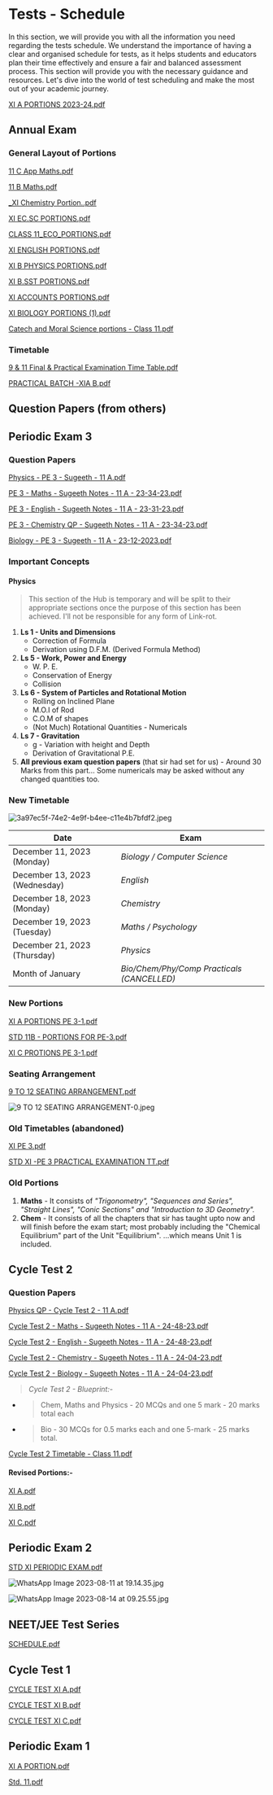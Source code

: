 # Tests - Schedule

In this section, we will provide you with all the information you need regarding the tests schedule. We understand the importance of having a clear and organised schedule for tests, as it helps students and educators plan their time effectively and ensure a fair and balanced assessment process. This section will provide you with the necessary guidance and resources. Let's dive into the world of test scheduling and make the most out of your academic journey.

[XI A PORTIONS 2023-24.pdf](https://res.craft.do/user/full/34ae8ebc-d508-7305-20e2-17e06364862c/doc/3491F8B8-527B-4029-A8C5-FBF1AF7CCE2D/ad89a5d9-adf5-1b75-e714-878a0cb23997)

## Annual Exam

### General Layout of Portions

[11 C App Maths.pdf](https://res.craft.do/user/full/34ae8ebc-d508-7305-20e2-17e06364862c/doc/3491F8B8-527B-4029-A8C5-FBF1AF7CCE2D/a58033a0-ed34-f4e2-1f4b-95f90b1f3b11/La7BY4fRedHuy9R4T76eAqJCE3TbXb3bKe3n93MvGdsz/11%20C%20App%20Maths.pdf)

[11 B Maths.pdf](https://res.craft.do/user/full/34ae8ebc-d508-7305-20e2-17e06364862c/doc/3491F8B8-527B-4029-A8C5-FBF1AF7CCE2D/3b9d678e-0669-4a18-5109-b5eaa11b3bc2/DaAxbTo5LxAlwYDrFofIIkMbUeZJQJtWw80R4xkucRIz/11%20B%20Maths.pdf)

[\_XI Chemistry Portion..pdf](https://res.craft.do/user/full/34ae8ebc-d508-7305-20e2-17e06364862c/doc/3491F8B8-527B-4029-A8C5-FBF1AF7CCE2D/0322e9ac-c6e8-2757-d841-502d4bf26312/tsFBvaIxXkYfivUySLlpySGjQzlxGvVc5DJOxPeSaGIz/\_XI%20Chemistry%20Portion..pdf)

[XI EC.SC PORTIONS.pdf](https://res.craft.do/user/full/34ae8ebc-d508-7305-20e2-17e06364862c/doc/3491F8B8-527B-4029-A8C5-FBF1AF7CCE2D/bef069d6-03e5-27dc-f6fa-12ce3155926b/QzaYu3uNWL5QAESU1W0nDgm4J9s7VjqXaIlrMJvxVZ8z/XI%20%20EC.SC%20PORTIONS.pdf)

[CLASS 11\_ECO\_PORTIONS.pdf](https://res.craft.do/user/full/34ae8ebc-d508-7305-20e2-17e06364862c/doc/3491F8B8-527B-4029-A8C5-FBF1AF7CCE2D/f0a5f3d7-9439-0113-92d1-8264ce51ad59/ghvYMEzM10Jga5GyfwMG4s19i606SRvEBNSF3tZF19Uz/CLASS%2011\_ECO\_PORTIONS.pdf)

[XI ENGLISH PORTIONS.pdf](https://res.craft.do/user/full/34ae8ebc-d508-7305-20e2-17e06364862c/doc/6aedab5d-852e-43ec-9705-d705d0d442ca/048194D0-FA2D-451F-A47C-9A8B592A7BB5\_2/1Ykes2y3ds5Fq3L87EsMMkwbPSV9WZteLnAJ9yZwEckz/XI%20%20ENGLISH%20PORTIONS.pdf)

[XI B PHYSICS PORTIONS.pdf](https://res.craft.do/user/full/34ae8ebc-d508-7305-20e2-17e06364862c/doc/3491F8B8-527B-4029-A8C5-FBF1AF7CCE2D/9a5f9a24-9e7e-0779-9420-5005a3992eb8/aKH62xnOJKx0jBpZx05s3HIQhgzOI3IeaGG2bBHCdPYz/XI%20B%20PHYSICS%20PORTIONS.pdf)

[XI B.SST PORTIONS.pdf](https://res.craft.do/user/full/34ae8ebc-d508-7305-20e2-17e06364862c/doc/3491F8B8-527B-4029-A8C5-FBF1AF7CCE2D/8bdb5d54-1d91-7e6f-6d52-9a03f7ebbc39/Pgdx1xJl3iAsnRman9zHO3Xs7L21go9CdRV2KhQGw58z/XI%20B.SST%20PORTIONS.pdf)

[XI ACCOUNTS PORTIONS.pdf](https://res.craft.do/user/full/34ae8ebc-d508-7305-20e2-17e06364862c/doc/3491F8B8-527B-4029-A8C5-FBF1AF7CCE2D/41d8f0ed-d995-cd84-e56a-e193080fcd0d/q84HsV9PsKVtNBhycstt1troVfvMyxU9O4A1ylUCOqkz/XI%20ACCOUNTS%20PORTIONS.pdf)

[XI BIOLOGY PORTIONS (1).pdf](https://res.craft.do/user/full/34ae8ebc-d508-7305-20e2-17e06364862c/doc/3491F8B8-527B-4029-A8C5-FBF1AF7CCE2D/01ec9215-4d9f-7500-491b-68d1532a9bd7/cQh2jy4s56KXxlMfdudHUfVoBqNn3Aehv6oNbx9TXmEz/XI%20BIOLOGY%20PORTIONS%201.pdf)

[Catech and Moral Science portions - Class 11.pdf](https://res.craft.do/user/full/34ae8ebc-d508-7305-20e2-17e06364862c/doc/3491F8B8-527B-4029-A8C5-FBF1AF7CCE2D/d4406781-ecd8-46a3-8e20-4abfa7624c93)

### Timetable

[9 & 11 Final & Practical Examination Time Table.pdf](https://res.craft.do/user/full/34ae8ebc-d508-7305-20e2-17e06364862c/doc/3491F8B8-527B-4029-A8C5-FBF1AF7CCE2D/A08B7239-A355-46A6-9FF7-2DB1A7782205\_2/G3Z8MiGeJPFdK8RsH25moGfd0J7ypYCdaco4ZmABQfYz/9%20%2011%20Final%20%20Practical%20Examination%20Time%20Table.pdf)

[PRACTICAL BATCH -XIA B.pdf](https://res.craft.do/user/full/34ae8ebc-d508-7305-20e2-17e06364862c/doc/3491F8B8-527B-4029-A8C5-FBF1AF7CCE2D/DF42EEB0-2FE2-4E13-8316-77F12664CA4C\_2/BGpuNuieXu4jgiTLcNfOLafifbk46iOXV7R9dDUYcXIz/PRACTICAL%20BATCH%20-XIA%20B.pdf)

## Question Papers (from others)

## Periodic Exam 3

### Question Papers

[Physics - PE 3 - Sugeeth - 11 A.pdf](https://res.craft.do/user/full/34ae8ebc-d508-7305-20e2-17e06364862c/doc/3491F8B8-527B-4029-A8C5-FBF1AF7CCE2D/ac529ab6-dfb3-421f-812f-02032cf9b305)

[PE 3 - Maths - Sugeeth Notes - 11 A - 23-34-23.pdf](https://res.craft.do/user/full/34ae8ebc-d508-7305-20e2-17e06364862c/doc/3491F8B8-527B-4029-A8C5-FBF1AF7CCE2D/1310d02d-29d9-49fd-9037-59a617dae5eb)

[PE 3 - English - Sugeeth Notes - 11 A - 23-31-23.pdf](https://res.craft.do/user/full/34ae8ebc-d508-7305-20e2-17e06364862c/doc/3491F8B8-527B-4029-A8C5-FBF1AF7CCE2D/34ccfc26-ee55-438b-ae35-cc7bde8971bb)

[PE 3 - Chemistry QP - Sugeeth Notes - 11 A - 23-34-23.pdf](https://res.craft.do/user/full/34ae8ebc-d508-7305-20e2-17e06364862c/doc/3491F8B8-527B-4029-A8C5-FBF1AF7CCE2D/36540aa7-c4c5-4cd7-9e91-0fd4492b4134)

[Biology - PE 3 - Sugeeth - 11 A - 23-12-2023.pdf](https://res.craft.do/user/full/34ae8ebc-d508-7305-20e2-17e06364862c/doc/3491F8B8-527B-4029-A8C5-FBF1AF7CCE2D/bc99a575-312a-4f84-9120-a903faff9741)

### Important Concepts

#### Physics

> This section of the Hub is temporary and will be split to their appropriate sections once the purpose of this section has been achieved. I'll not be responsible for any form of Link-rot.

1. **Ls 1 - Units and Dimensions**
   * Correction of Formula
   * Derivation using D.F.M. (Derived Formula Method)
2. **Ls 5 - Work, Power and Energy**
   * W. P. E.
   * Conservation of Energy
   * Collision
3. **Ls 6 - System of Particles and Rotational Motion**
   * Rolling on Inclined Plane
   * M.O.I of Rod
   * C.O.M of shapes
   * (Not Much) Rotational Quantities - Numericals
4. **Ls 7 - Gravitation**
   * g - Variation with height and Depth
   * Derivation of Gravitational P.E.
5. **All previous exam question papers** (that sir had set for us) - Around 30 Marks from this part… Some numericals may be asked without any changed quantities too.

### New Timetable

![3a97ec5f-74e2-4e9f-b4ee-c11e4b7bfdf2.jpeg](https://res.craft.do/user/full/34ae8ebc-d508-7305-20e2-17e06364862c/doc/3491F8B8-527B-4029-A8C5-FBF1AF7CCE2D/E8103AB1-C02C-40E1-BFE5-F6B14FFAE434\_2/dSo4WL9Ru2R83e266T0FXA2ZUxzLuGwkmNIawE429mwz/3a97ec5f-74e2-4e9f-b4ee-c11e4b7bfdf2.jpeg)

| **Date**                      | **Exam**                                   |
| ----------------------------- | ------------------------------------------ |
| December 11, 2023 (Monday)    | _Biology / Computer Science_               |
| December 13, 2023 (Wednesday) | _English_                                  |
| December 18, 2023 (Monday)    | _Chemistry_                                |
| December 19, 2023 (Tuesday)   | _Maths / Psychology_                       |
| December 21, 2023 (Thursday)  | _Physics_                                  |
| Month of January              | _Bio/Chem/Phy/Comp Practicals (CANCELLED)_ |

### New Portions

[XI A PORTIONS PE 3-1.pdf](https://res.craft.do/user/full/34ae8ebc-d508-7305-20e2-17e06364862c/doc/3491F8B8-527B-4029-A8C5-FBF1AF7CCE2D/DFDB8550-7A41-4CF4-85C9-6F6BA8527EDC\_2/FLs3SzDMlkseSy8fy6jSFbkuITGz5K1G10K9WPYPN0Uz/XI%20%20A%20PORTIONS%20PE%203-1.pdf)

[STD 11B - PORTIONS FOR PE-3.pdf](https://res.craft.do/user/full/34ae8ebc-d508-7305-20e2-17e06364862c/doc/3491F8B8-527B-4029-A8C5-FBF1AF7CCE2D/7505B915-3BA3-4E79-8D08-CAECD784A0D1\_2/uSf01xspTWAKZlItNnh3x9C3WolFVjt9gvP6rAJa62Ez/STD%2011B%20-%20PORTIONS%20FOR%20PE-3.pdf)

[XI C PROTIONS PE 3-1.pdf](https://res.craft.do/user/full/34ae8ebc-d508-7305-20e2-17e06364862c/doc/3491F8B8-527B-4029-A8C5-FBF1AF7CCE2D/4A8375AB-60A8-4E9B-8313-3330FDA48CBF\_2/ZTBStxBqQ6xNc2dwcfdRBVsyB93yXCmh5NCWgyJu9wsz/XI%20C%20PROTIONS%20PE%203-1.pdf)

### Seating Arrangement

[9 TO 12 SEATING ARRANGEMENT.pdf](https://res.craft.do/user/full/34ae8ebc-d508-7305-20e2-17e06364862c/doc/3491F8B8-527B-4029-A8C5-FBF1AF7CCE2D/EBA322F1-11ED-4E6C-8F2F-0CDAF3D19472\_2/nEw1Zake0b6jyyOjQV8IGywKhdBC7Zk1hm0KxnnIu6sz/9%20TO%2012%20SEATING%20ARRANGEMENT.pdf)

![9 TO 12 SEATING ARRANGEMENT-0.jpeg](https://res.craft.do/user/full/34ae8ebc-d508-7305-20e2-17e06364862c/doc/3491F8B8-527B-4029-A8C5-FBF1AF7CCE2D/A1EDDC43-8CEF-4A3A-BEAC-93B0E209C2E5\_2/mT5P59DuXDkSPcRxQ5dAb5ylGvbAnXGeVRQYHVKBfo8z/9%20TO%2012%20SEATING%20ARRANGEMENT-0.jpeg)

### Old Timetables (abandoned)

[XI PE 3.pdf](https://res.craft.do/user/full/34ae8ebc-d508-7305-20e2-17e06364862c/doc/3491F8B8-527B-4029-A8C5-FBF1AF7CCE2D/C439D3AD-37A2-4DF4-BD93-E16A671509C5\_2/yCUjAqF4fCzKOmcu4pHu4Ds8wxT1QCaFDQ1lIVcvelsz/XI%20PE%203.pdf)

[STD XI -PE 3 PRACTICAL EXAMINATION TT.pdf](https://res.craft.do/user/full/34ae8ebc-d508-7305-20e2-17e06364862c/doc/3491F8B8-527B-4029-A8C5-FBF1AF7CCE2D/EF68A4C9-059C-47CE-907F-5BECB15CBE57\_2/PjN4g5QyVR9mnasDX5qhAqU0Zyks5eMPNDFcrtxRSScz/STD%20XI%20-PE%203%20PRACTICAL%20EXAMINATION%20TT.pdf)

### Old Portions

1. **Maths** - It consists of _"Trigonometry", "Sequences and Series", "Straight Lines", "Conic Sections" and "Introduction to 3D Geometry"._
2. **Chem** - It consists of all the chapters that sir has taught upto now and will finish before the exam start; most probably including the "Chemical Equilibrium" part of the Unit "Equilibrium". ...which means Unit 1 is included.

## Cycle Test 2

### Question Papers

[Physics QP - Cycle Test 2 - 11 A.pdf](https://res.craft.do/user/full/34ae8ebc-d508-7305-20e2-17e06364862c/doc/3491F8B8-527B-4029-A8C5-FBF1AF7CCE2D/03B5619E-1117-4738-B011-CF0403534107\_2/n88XSfiHsVmW54FJI9dQaTeEyfM4F1vwFHYeaKiI8fgz/Physics%20QP%20-%20Cycle%20Test%202%20-%2011%20A.pdf)

[Cycle Test 2 - Maths - Sugeeth Notes - 11 A - 24-48-23.pdf](https://res.craft.do/user/full/34ae8ebc-d508-7305-20e2-17e06364862c/doc/3491F8B8-527B-4029-A8C5-FBF1AF7CCE2D/599EB93B-8EB8-4648-AA01-BB2036984996\_2/0c5dtN8M9dthIhQyQYcCgIECSAFHu0JLxSGOeDGbLwYz/Cycle%20Test%202%20-%20Maths%20-%20Sugeeth%20Notes%20-%2011%20A%20-%2024-48-23.pdf)

[Cycle Test 2 - English - Sugeeth Notes - 11 A - 24-48-23.pdf](https://res.craft.do/user/full/34ae8ebc-d508-7305-20e2-17e06364862c/doc/3491F8B8-527B-4029-A8C5-FBF1AF7CCE2D/8283DC94-B0B2-4716-A2EE-A94561EC993F\_2/gxooS2B4aTnODmZF9nWU967fVnHSGBh7cQBFQ86aMecz/Cycle%20Test%202%20-%20English%20-%20Sugeeth%20Notes%20-%2011%20A%20-%2024-48-23.pdf)

[Cycle Test 2 - Chemistry - Sugeeth Notes - 11 A - 24-04-23.pdf](https://res.craft.do/user/full/34ae8ebc-d508-7305-20e2-17e06364862c/doc/3491F8B8-527B-4029-A8C5-FBF1AF7CCE2D/644E5F0F-354D-42E9-AC8A-10FB5FE5AB2D\_2/ArIqrXIDBJOdIjzIeWzKQn3Lav9DMxnLm0BLr1yGYgYz/Cycle%20Test%202%20-%20Chemistry%20-%20Sugeeth%20Notes%20-%2011%20A%20-%2024-04-23.pdf)

[Cycle Test 2 - Biology - Sugeeth Notes - 11 A - 24-04-23.pdf](https://res.craft.do/user/full/34ae8ebc-d508-7305-20e2-17e06364862c/doc/3491F8B8-527B-4029-A8C5-FBF1AF7CCE2D/E4294751-F4FD-4A9A-9239-E6BD6FEED746\_2/ZerHBsrD6SLKGZaLCaggBz5lJ4qkUJLJO25Z2l3cujkz/Cycle%20Test%202%20-%20Biology%20-%20Sugeeth%20Notes%20-%2011%20A%20-%2024-04-23.pdf)

> _Cycle Test 2 - Blueprint:-_

* > Chem, Maths and Physics - 20 MCQs and one 5 mark - 20 marks total each
* > Bio - 30 MCQs for 0.5 marks each and one 5-mark - 25 marks total.

[Cycle Test 2 Timetable - Class 11.pdf](https://res.craft.do/user/full/34ae8ebc-d508-7305-20e2-17e06364862c/doc/6aedab5d-852e-43ec-9705-d705d0d442ca/9157F41F-6C7B-4FC0-97AF-8525897D39A6\_2/kcIfee8iza2fngCL9PiyFNuvpijNkgWJM2bQeTs09L4z/STD%20XI%20CYCLE%20TEST.pdf)

#### Revised Portions:-

[XI A.pdf](https://res.craft.do/user/full/34ae8ebc-d508-7305-20e2-17e06364862c/doc/3491F8B8-527B-4029-A8C5-FBF1AF7CCE2D/621525c9-53fb-c778-6a04-3df2cc889b2d/1kZxx6I6QQSz9yeSfaLUaO1N1UibS8jVV07YU8kOwigz/XI%20A.pdf)

[XI B.pdf](https://res.craft.do/user/full/34ae8ebc-d508-7305-20e2-17e06364862c/doc/3491F8B8-527B-4029-A8C5-FBF1AF7CCE2D/24a60c42-79d2-f440-8015-207cb7c8c1d9/T84nhMrugPUvQyABrHy2RmLK6r0UzHv0lTUXv9Uh2eIz/XI%20B.pdf)

[XI C.pdf](https://res.craft.do/user/full/34ae8ebc-d508-7305-20e2-17e06364862c/doc/3491F8B8-527B-4029-A8C5-FBF1AF7CCE2D/678962bc-db62-7a57-586f-5941954820ca/kX1WkUuCTH1ld1iIUIZS5szlqjgtU2tP8jFxMN5b7OIz/XI%20C.pdf)

## Periodic Exam 2

[STD XI PERIODIC EXAM.pdf](https://res.craft.do/user/full/34ae8ebc-d508-7305-20e2-17e06364862c/doc/3491F8B8-527B-4029-A8C5-FBF1AF7CCE2D/a256e34e-dc3e-6953-83db-74309c474e5e)

![WhatsApp Image 2023-08-11 at 19.14.35.jpg](https://res.craft.do/user/full/34ae8ebc-d508-7305-20e2-17e06364862c/doc/3491F8B8-527B-4029-A8C5-FBF1AF7CCE2D/637d4482-9412-117e-baa4-c8acc95ad13b)

![WhatsApp Image 2023-08-14 at 09.25.55.jpg](https://res.craft.do/user/full/34ae8ebc-d508-7305-20e2-17e06364862c/doc/3491F8B8-527B-4029-A8C5-FBF1AF7CCE2D/5913bd8e-cf3a-b4d7-135a-cb353661d24a)

## NEET/JEE Test Series

[SCHEDULE.pdf](https://res.craft.do/user/full/34ae8ebc-d508-7305-20e2-17e06364862c/doc/3491F8B8-527B-4029-A8C5-FBF1AF7CCE2D/fcead305-936d-9b16-42b5-728d10a586ab/kxAz7qweR4CYEkxFgixNcXIlSeOxllRhxwgD7RalnL0z/SCHEDULE.pdf)

## Cycle Test 1

[CYCLE TEST XI A.pdf](https://res.craft.do/user/full/34ae8ebc-d508-7305-20e2-17e06364862c/doc/6aedab5d-852e-43ec-9705-d705d0d442ca/6FBED56B-E1EC-4DF3-8206-E77EC98CFD00\_2/vHv6Kqs0mRVXEvq59JJiqc4EQdLVZ3dWdbVqTl3ODmwz/CYCLE%20TEST%20XI%20A.pdf)

[CYCLE TEST XI B.pdf](https://res.craft.do/user/full/34ae8ebc-d508-7305-20e2-17e06364862c/doc/3491F8B8-527B-4029-A8C5-FBF1AF7CCE2D/d36bd73c-1c04-6c3f-1fb2-4224747493b1/ylTl7BK0AmrqTp4TprWGn0YIZ4tgB02pVTaSWhLXt3sz/CYCLE%20TEST%20XI%20B.pdf)

[CYCLE TEST XI C.pdf](https://res.craft.do/user/full/34ae8ebc-d508-7305-20e2-17e06364862c/doc/6aedab5d-852e-43ec-9705-d705d0d442ca/7E5DFF61-F994-45EE-B5FA-307E3CF047C9\_2/hxgCv8mEKl3xOyOM2d8YviiChHiMqE2d8iK5whoitvEz/CYCLE%20TEST%20XI%20C.pdf)

## Periodic Exam 1

[XI A PORTION.pdf](https://res.craft.do/user/full/34ae8ebc-d508-7305-20e2-17e06364862c/doc/3491F8B8-527B-4029-A8C5-FBF1AF7CCE2D/1ff13cb3-ab91-14fd-c37d-a6e731bc02ed/OAtlDzvt7ino6iGh0TKc8Oj2NKXVDg6rgWlWynCBWuwz/XI%20A%20PORTION.pdf)

[Std. 11.pdf](https://res.craft.do/user/full/34ae8ebc-d508-7305-20e2-17e06364862c/doc/3491F8B8-527B-4029-A8C5-FBF1AF7CCE2D/91ea6b90-a9ec-a4b3-ff16-9da1d4e1837c/cSkLcYkqxoeirGSdeZO326T3xYpdCHJxxyDqGtvBYyoz/Std.%2011.pdf)

